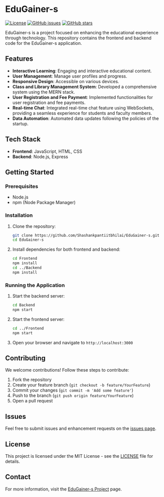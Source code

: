 # EduGainer-s

[![License](https://img.shields.io/github/license/Shashankpantiitbhilai/EduGainer-s)](LICENSE)
[![GitHub issues](https://img.shields.io/github/issues/Shashankpantiitbhilai/EduGainer-s)](https://github.com/Shashankpantiitbhilai/EduGainer-s/issues)
[![GitHub stars](https://img.shields.io/github/stars/Shashankpantiitbhilai/EduGainer-s)](https://github.com/Shashankpantiitbhilai/EduGainer-s/stargazers)

EduGainer-s is a project focused on enhancing the educational experience through technology. This repository contains the frontend and backend code for the EduGainer-s application.

## Features

- **Interactive Learning**: Engaging and interactive educational content.
- **User Management**: Manage user profiles and progress.
- **Responsive Design**: Accessible on various devices.
- **Class and Library Management System**: Developed a comprehensive system using the MERN stack.
- **User Registration and Fee Payment**: Implemented functionalities for user registration and fee payments.
- **Real-time Chat**: Integrated real-time chat feature using WebSockets, providing a seamless experience for students and faculty members.
- **Data Automation**: Automated data updates following the policies of the startup.


## Tech Stack

- **Frontend**: JavaScript, HTML, CSS
- **Backend**: Node.js, Express

## Getting Started

### Prerequisites

- Node.js
- npm (Node Package Manager)

### Installation

1. Clone the repository:
    ```bash
    git clone https://github.com/Shashankpantiitbhilai/EduGainer-s.git
    cd EduGainer-s
    ```

2. Install dependencies for both frontend and backend:
    ```bash
    cd Frontend
    npm install
    cd ../Backend
    npm install
    ```

### Running the Application

1. Start the backend server:
    ```bash
    cd Backend
    npm start
    ```

2. Start the frontend server:
    ```bash
    cd ../Frontend
    npm start
    ```

3. Open your browser and navigate to `http://localhost:3000`

## Contributing

We welcome contributions! Follow these steps to contribute:

1. Fork the repository
2. Create your feature branch (`git checkout -b feature/YourFeature`)
3. Commit your changes (`git commit -m 'Add some feature'`)
4. Push to the branch (`git push origin feature/YourFeature`)
5. Open a pull request

## Issues

Feel free to submit issues and enhancement requests on the [issues page](https://github.com/Shashankpantiitbhilai/EduGainer-s/issues).

## License

This project is licensed under the MIT License - see the [LICENSE](LICENSE) file for details.

## Contact

For more information, visit the [EduGainer-s Project](https://edugainers-shashankpantiitbhilais-projects.vercel.app) page.
